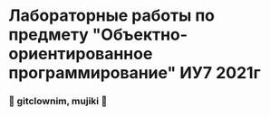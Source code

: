 # Лабораторные работы по предмету "Объектно-ориентированное программирование" ИУ7 2021г

### 🤡 gitclownim, mujiki 🤡